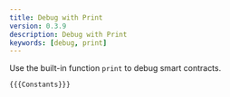 ```yaml
---
title: Debug with Print
version: 0.3.9
description: Debug with Print
keywords: [debug, print]
---
```


Use the built-in function `print` to debug smart contracts.

```vyper
{{{Constants}}}
```
